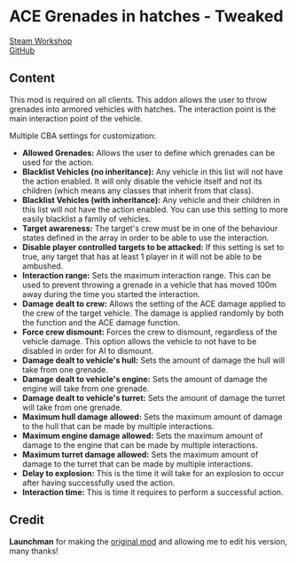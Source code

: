 # ACE Grenades in hatches - Tweaked

[Steam Workshop](https://steamcommunity.com/sharedfiles/filedetails/?id=2418896377)<br/>
[GitHub](https://github.com/johnb432/ACE-grenades-in-hatches)

## Content

This mod is required on all clients.
This addon allows the user to throw grenades into armored vehicles with hatches. The interaction point is the main interaction point of the vehicle.

Multiple CBA settings for customization:
* **Allowed Grenades:** Allows the user to define which grenades can be used for the action.
* **Blacklist Vehicles (no inheritance):** Any vehicle in this list will not have the action enabled. It will only disable the vehicle itself and not its children (which means any classes that inherit from that class).
* **Blacklist Vehicles (with inheritance):** Any vehicle and their children in this list will not have the action enabled. You can use this setting to more easily blacklist a family of vehicles.
* **Target awareness:** The target's crew must be in one of the behaviour states defined in the array in order to be able to use the interaction.
* **Disable player controlled targets to be attacked:** If this setting is set to true, any target that has at least 1 player in it will not be able to be ambushed.
* **Interaction range:** Sets the maximum interaction range. This can be used to prevent throwing a grenade in a vehicle that has moved 100m away during the time you started the interaction.
* **Damage dealt to crew:** Allows the setting of the ACE damage applied to the crew of the target vehicle. The damage is applied randomly by both the function and the ACE damage function.
* **Force crew dismount:** Forces the crew to dismount, regardless of the vehicle damage. This option allows the vehicle to not have to be disabled in order for AI to dismount.
* **Damage dealt to vehicle's hull:** Sets the amount of damage the hull will take from one grenade.
* **Damage dealt to vehicle's engine:** Sets the amount of damage the engine will take from one grenade.
* **Damage dealt to vehicle's turret:** Sets the amount of damage the turret will take from one grenade.
* **Maximum hull damage allowed:** Sets the maximum amount of damage to the hull that can be made by multiple interactions.
* **Maximum engine damage allowed:** Sets the maximum amount of damage to the engine that can be made by multiple interactions.
* **Maximum turret damage allowed:** Sets the maximum amount of damage to the turret that can be made by multiple interactions.
* **Delay to explosion:** This is the time it will take for an explosion to occur after having successfully used the action.
* **Interaction time:** This is time it requires to perform a successful action.

## Credit

<b>Launchman</b> for making the [original mod](https://steamcommunity.com/sharedfiles/filedetails/?id=2398240266) and allowing me to edit his version, many thanks!
